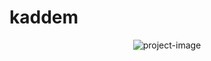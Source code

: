 # kaddem

<p align="center"><img src="https://i.postimg.cc/V6Ps842y/image-2023-09-16-154047632.png" alt="project-image"></p>
